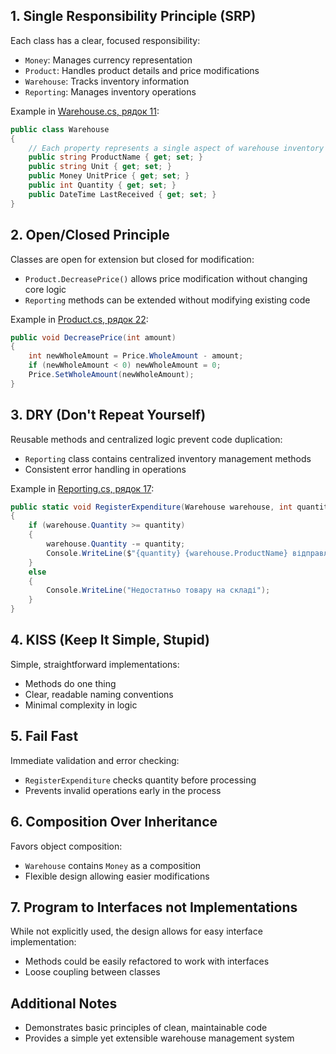 ## 1. Single Responsibility Principle (SRP)
Each class has a clear, focused responsibility:
- `Money`: Manages currency representation
- `Product`: Handles product details and price modifications
- `Warehouse`: Tracks inventory information
- `Reporting`: Manages inventory operations

Example in [Warehouse.cs, рядок 11](https://github.com/Viktor-pixel-scet/Software-design-and-development/blob/main/lab-1/Warehouse.cs#L11):
```csharp
public class Warehouse
{
    // Each property represents a single aspect of warehouse inventory
    public string ProductName { get; set; }
    public string Unit { get; set; }
    public Money UnitPrice { get; set; }
    public int Quantity { get; set; }
    public DateTime LastReceived { get; set; }
}
```

## 2. Open/Closed Principle
Classes are open for extension but closed for modification:
- `Product.DecreasePrice()` allows price modification without changing core logic
- `Reporting` methods can be extended without modifying existing code

Example in [Product.cs, рядок 22](https://github.com/Viktor-pixel-scet/Software-design-and-development/blob/main/lab-1/Product.cs#L22):
```csharp
public void DecreasePrice(int amount)
{
    int newWholeAmount = Price.WholeAmount - amount;
    if (newWholeAmount < 0) newWholeAmount = 0;
    Price.SetWholeAmount(newWholeAmount);
}
```

## 3. DRY (Don't Repeat Yourself)
Reusable methods and centralized logic prevent code duplication:
- `Reporting` class contains centralized inventory management methods
- Consistent error handling in operations

Example in [Reporting.cs, рядок 17](https://github.com/Viktor-pixel-scet/Software-design-and-development/blob/main/lab-1/Reporting.cs#L17):
```csharp
public static void RegisterExpenditure(Warehouse warehouse, int quantity)
{
    if (warehouse.Quantity >= quantity)
    {
        warehouse.Quantity -= quantity;
        Console.WriteLine($"{quantity} {warehouse.ProductName} відправлено");
    }
    else
    {
        Console.WriteLine("Недостатньо товару на складі");
    }
}
```

## 4. KISS (Keep It Simple, Stupid)
Simple, straightforward implementations:
- Methods do one thing
- Clear, readable naming conventions
- Minimal complexity in logic

## 5. Fail Fast
Immediate validation and error checking:
- `RegisterExpenditure` checks quantity before processing
- Prevents invalid operations early in the process

## 6. Composition Over Inheritance
Favors object composition:
- `Warehouse` contains `Money` as a composition
- Flexible design allowing easier modifications

## 7. Program to Interfaces not Implementations
While not explicitly used, the design allows for easy interface implementation:
- Methods could be easily refactored to work with interfaces
- Loose coupling between classes

## Additional Notes
- Demonstrates basic principles of clean, maintainable code
- Provides a simple yet extensible warehouse management system